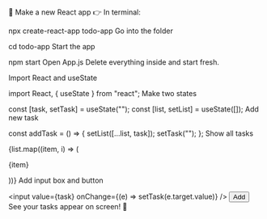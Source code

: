 

🧩 
Make a new React app
👉 In terminal:

npx create-react-app todo-app
Go into the folder

cd todo-app
Start the app

npm start
Open App.js
Delete everything inside and start fresh.

Import React and useState

import React, { useState } from "react";
Make two states

const [task, setTask] = useState("");
const [list, setList] = useState([]);
Add new task

const addTask = () => {
  setList([...list, task]);
  setTask("");
};
Show all tasks

{list.map((item, i) => (
  <p key={i}>{item}</p>
))}
Add input box and button

<input value={task} onChange={(e) => setTask(e.target.value)} />
<button onClick={addTask}>Add</button>
See your tasks appear on screen! 🎉
